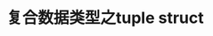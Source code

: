 复合数据类型之tuple struct
================================================================================
